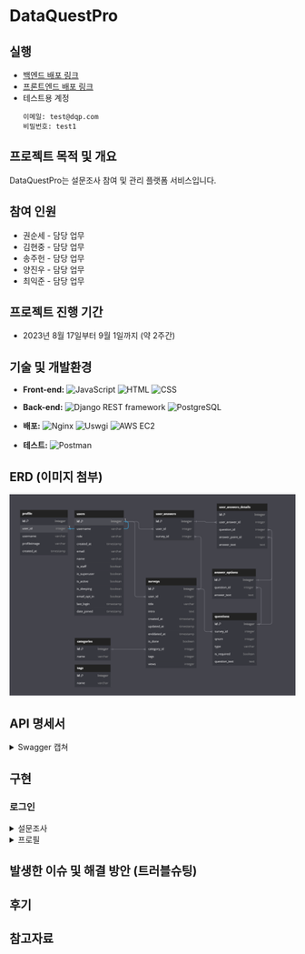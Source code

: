# DataQuestPro

## 실행

-   [백엔드 배포 링크](http://15.164.56.233:80)
-   [프론트엔드 배포 링크](http://15.164.56.233:8000)
-   테스트용 계정
    ```
    이메일: test@dqp.com
    비밀번호: test1
    ```

## 프로젝트 목적 및 개요

DataQuestPro는 설문조사 참여 및 관리 플랫폼 서비스입니다.

## 참여 인원

-   권순세 - 담당 업무
-   김현중 - 담당 업무
-   송주헌 - 담당 업무
-   양진우 - 담당 업무
-   최익준 - 담당 업무

## 프로젝트 진행 기간

-   2023년 8월 17일부터 9월 1일까지 (약 2주간)

## 기술 및 개발환경

-   **Front-end:**
    ![JavaScript](https://img.shields.io/badge/JavaScript-F7DF1E?style=for-the-badge&logo=javascript&logoColor=black)
    ![HTML](https://img.shields.io/badge/HTML5-E34F26?style=for-the-badge&logo=html5&logoColor=white)
    ![CSS](https://img.shields.io/badge/CSS3-1572B6?style=for-the-badge&logo=css3&logoColor=white)

-   **Back-end:**
    ![Django REST framework](https://img.shields.io/badge/Django_REST_framework-092E20?style=for-the-badge&logo=django&logoColor=white)
    ![PostgreSQL](https://img.shields.io/badge/PostgreSQL-4169E1?style=for-the-badge&logo=postgresql&logoColor=white)

-   **배포:**
    ![Nginx](https://img.shields.io/badge/Nginx-269539?style=for-the-badge&logo=nginx&logoColor=white)
    ![Uswgi](https://img.shields.io/badge/uwsgi-488A99?style=for-the-badge&logo=uwsgi&logoColor=white)
    ![AWS EC2](https://img.shields.io/badge/AWS_EC2-FF9900?style=for-the-badge&logo=amazon-aws&logoColor=white)

-   **테스트:**
    ![Postman](https://img.shields.io/badge/Postman-FF6C37?style=for-the-badge&logo=postman&logoColor=white)

## ERD (이미지 첨부)

![ERD Image](./README/ERD.png)

## API 명세서

<details>
<summary>Swagger 캡쳐</summary>

</details>

## 구현

### 로그인

<details>
<summary>설문조사</summary>

</details>

<details>
<summary>프로필</summary>

</details>

## 발생한 이슈 및 해결 방안 (트러블슈팅)

## 후기

## 참고자료
